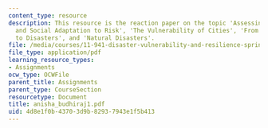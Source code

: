 ```yaml
---
content_type: resource
description: This resource is the reaction paper on the topic 'Assessing Urban Vulnerability
  and Social Adaptation to Risk', 'The Vulnerability of Cities', 'From Everyday Hazards
  to Disasters', and 'Natural Disasters'.
file: /media/courses/11-941-disaster-vulnerability-and-resilience-spring-2005/4d8e1f0b43703d9b82937943e1f5b413_anisha_budhiraj1.pdf
file_type: application/pdf
learning_resource_types:
- Assignments
ocw_type: OCWFile
parent_title: Assignments
parent_type: CourseSection
resourcetype: Document
title: anisha_budhiraj1.pdf
uid: 4d8e1f0b-4370-3d9b-8293-7943e1f5b413
---
```

